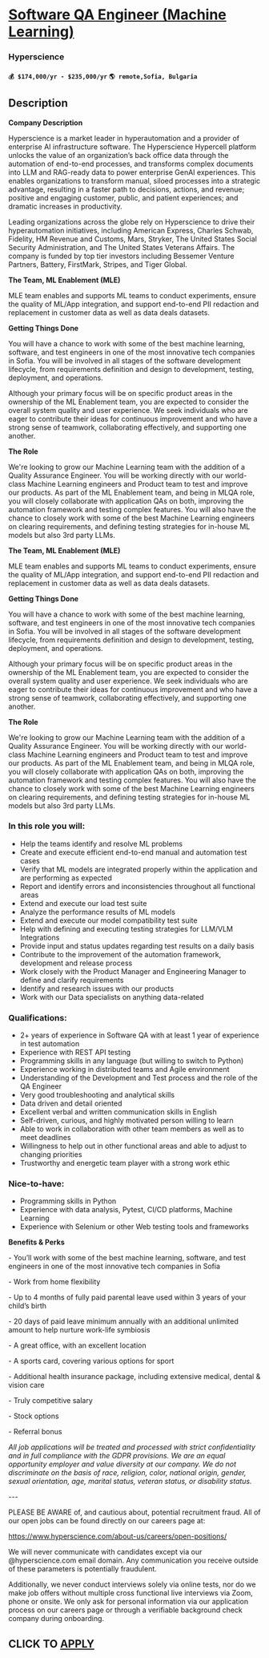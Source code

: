 # [Software QA Engineer (Machine Learning)](https://www.remotewlb.com/apply/software-qa-engineer-machine-learning)  
### Hyperscience  
#### `💰 $174,000/yr - $235,000/yr` `🌎 remote,Sofia, Bulgaria`  

## Description

 **Company Description**

Hyperscience is a market leader in hyperautomation and a provider of enterprise AI infrastructure software. The Hyperscience Hypercell platform unlocks the value of an organization’s back office data through the automation of end-to-end processes, and transforms complex documents into LLM and RAG-ready data to power enterprise GenAI experiences. This enables organizations to transform manual, siloed processes into a strategic advantage, resulting in a faster path to decisions, actions, and revenue; positive and engaging customer, public, and patient experiences; and dramatic increases in productivity.

  

Leading organizations across the globe rely on Hyperscience to drive their hyperautomation initiatives, including American Express, Charles Schwab, Fidelity, HM Revenue and Customs, Mars, Stryker, The United States Social Security Administration, and The United States Veterans Affairs. The company is funded by top tier investors including Bessemer Venture Partners, Battery, FirstMark, Stripes, and Tiger Global.

  

 **The Team, ML Enablement (MLE)**

  

MLE team enables and supports ML teams to conduct experiments, ensure the quality of ML/App integration, and support end-to-end PII redaction and replacement in customer data as well as data deals datasets.

  

 **Getting Things Done**

  

You will have a chance to work with some of the best machine learning, software, and test engineers in one of the most innovative tech companies in Sofia. You will be involved in all stages of the software development lifecycle, from requirements definition and design to development, testing, deployment, and operations.

  

Although your primary focus will be on specific product areas in the ownership of the ML Enablement team, you are expected to consider the overall system quality and user experience. We seek individuals who are eager to contribute their ideas for continuous improvement and who have a strong sense of teamwork, collaborating effectively, and supporting one another.

  

 **The Role**

  

We're looking to grow our Machine Learning team with the addition of a Quality Assurance Engineer. You will be working directly with our world-class Machine Learning engineers and Product team to test and improve our products. As part of the ML Enablement team, and being in MLQA role, you will closely collaborate with application QAs on both, improving the automation framework and testing complex features. You will also have the chance to closely work with some of the best Machine Learning engineers on clearing requirements, and defining testing strategies for in-house ML models but also 3rd party LLMs.

  

  

 **The Team, ML Enablement (MLE)**

  

MLE team enables and supports ML teams to conduct experiments, ensure the quality of ML/App integration, and support end-to-end PII redaction and replacement in customer data as well as data deals datasets.

  

 **Getting Things Done**

  

You will have a chance to work with some of the best machine learning, software, and test engineers in one of the most innovative tech companies in Sofia. You will be involved in all stages of the software development lifecycle, from requirements definition and design to development, testing, deployment, and operations.

  

Although your primary focus will be on specific product areas in the ownership of the ML Enablement team, you are expected to consider the overall system quality and user experience. We seek individuals who are eager to contribute their ideas for continuous improvement and who have a strong sense of teamwork, collaborating effectively, and supporting one another.

  

 **The Role**

  

We're looking to grow our Machine Learning team with the addition of a Quality Assurance Engineer. You will be working directly with our world-class Machine Learning engineers and Product team to test and improve our products. As part of the ML Enablement team, and being in MLQA role, you will closely collaborate with application QAs on both, improving the automation framework and testing complex features. You will also have the chance to closely work with some of the best Machine Learning engineers on clearing requirements, and defining testing strategies for in-house ML models but also 3rd party LLMs.

  

  

### In this role you will:

* Help the teams identify and resolve ML problems
* Create and execute efficient end-to-end manual and automation test cases 
* Verify that ML models are integrated properly within the application and are performing as expected
* Report and identify errors and inconsistencies throughout all functional areas
* Extend and execute our load test suite
* Analyze the performance results of ML models
* Extend and execute our model compatibility test suite
* Help with defining and executing testing strategies for LLM/VLM Integrations
* Provide input and status updates regarding test results on a daily basis
* Contribute to the improvement of the automation framework, development and release process
* Work closely with the Product Manager and Engineering Manager to define and clarify requirements
* Identify and research issues with our products
* Work with our Data specialists on anything data-related 

  

### Qualifications:

* 2+ years of experience in Software QA with at least 1 year of experience in test automation
* Experience with REST API testing
* Programming skills in any language (but willing to switch to Python)
* Experience working in distributed teams and Agile environment
* Understanding of the Development and Test process and the role of the QA Engineer
* Very good troubleshooting and analytical skills
* Data driven and detail oriented
* Excellent verbal and written communication skills in English
* Self-driven, curious, and highly motivated person willing to learn
* Able to work in collaboration with other team members as well as to meet deadlines
* Willingness to help out in other functional areas and able to adjust to changing priorities
* Trustworthy and energetic team player with a strong work ethic

  

### Nice-to-have:

* Programming skills in Python
* Experience with data analysis, Pytest, CI/CD platforms, Machine Learning
* Experience with Selenium or other Web testing tools and frameworks 

  

**Benefits & Perks**

\- You’ll work with some of the best machine learning, software, and test engineers in one of the most innovative tech companies in Sofia

\- Work from home flexibility

\- Up to 4 months of fully paid parental leave used within 3 years of your child’s birth

\- 20 days of paid leave minimum annually with an additional unlimited amount to help nurture work-life symbiosis

\- A great office, with an excellent location

\- A sports card, covering various options for sport

\- Additional health insurance package, including extensive medical, dental & vision care

\- Truly competitive salary

\- Stock options

\- Referral bonus

_All job applications will be treated and processed with strict confidentiality and in full compliance with the GDPR provisions. We are an equal opportunity employer and value diversity at our company. We do not discriminate on the basis of race, religion, color, national origin, gender, sexual orientation, age, marital status, veteran status, or disability status._

  

\---

  

PLEASE BE AWARE of, and cautious about, potential recruitment fraud. All of our open jobs can be found directly on our careers page at:

https://www.hyperscience.com/about-us/careers/open-positions/

  

We will never communicate with candidates except via our @hyperscience.com email domain. Any communication you receive outside of these parameters is potentially fraudulent.

  

Additionally, we never conduct interviews solely via online tests, nor do we make job offers without multiple cross functional live interviews via Zoom, phone or onsite. We only ask for personal information via our application process on our careers page or through a verifiable background check company during onboarding.

  
## CLICK TO [APPLY](https://www.remotewlb.com/apply/software-qa-engineer-machine-learning)

